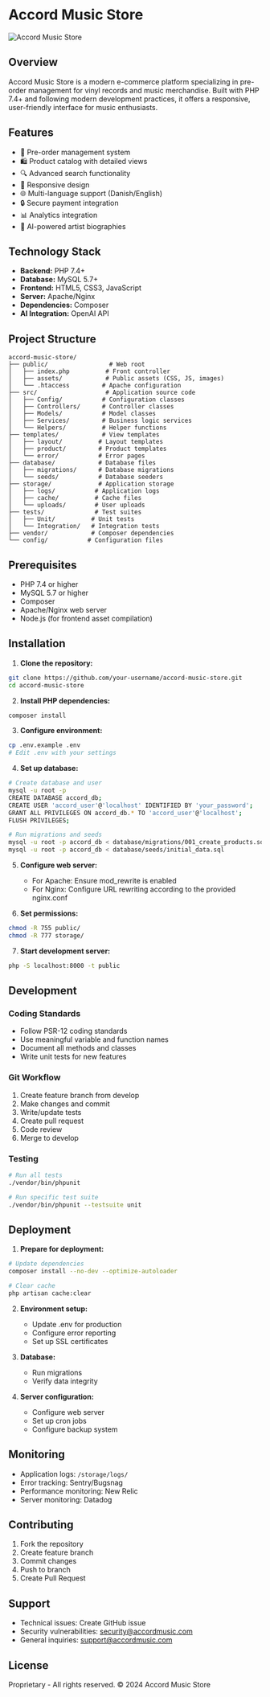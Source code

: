 # Accord Music Store

![Accord Music Store](public/assets/images/logo.png)

## Overview

Accord Music Store is a modern e-commerce platform specializing in pre-order management for vinyl records and music merchandise. Built with PHP 7.4+ and following modern development practices, it offers a responsive, user-friendly interface for music enthusiasts.

## Features

- 🎵 Pre-order management system
- 🛍️ Product catalog with detailed views
- 🔍 Advanced search functionality
- 📱 Responsive design
- 🌐 Multi-language support (Danish/English)
- 🔒 Secure payment integration
- 📊 Analytics integration
- 🤖 AI-powered artist biographies

## Technology Stack

- **Backend:** PHP 7.4+
- **Database:** MySQL 5.7+
- **Frontend:** HTML5, CSS3, JavaScript
- **Server:** Apache/Nginx
- **Dependencies:** Composer
- **AI Integration:** OpenAI API

## Project Structure
```
accord-music-store/
├── public/                 # Web root
│   ├── index.php          # Front controller
│   ├── assets/            # Public assets (CSS, JS, images)
│   └── .htaccess         # Apache configuration
├── src/                   # Application source code
│   ├── Config/           # Configuration classes
│   ├── Controllers/      # Controller classes
│   ├── Models/           # Model classes
│   ├── Services/         # Business logic services
│   └── Helpers/          # Helper functions
├── templates/            # View templates
│   ├── layout/          # Layout templates
│   ├── product/         # Product templates
│   └── error/           # Error pages
├── database/            # Database files
│   ├── migrations/      # Database migrations
│   └── seeds/           # Database seeders
├── storage/             # Application storage
│   ├── logs/           # Application logs
│   ├── cache/          # Cache files
│   └── uploads/        # User uploads
├── tests/              # Test suites
│   ├── Unit/          # Unit tests
│   └── Integration/   # Integration tests
├── vendor/            # Composer dependencies
└── config/           # Configuration files
```

## Prerequisites

- PHP 7.4 or higher
- MySQL 5.7 or higher
- Composer
- Apache/Nginx web server
- Node.js (for frontend asset compilation)

## Installation

1. **Clone the repository:**
```bash
git clone https://github.com/your-username/accord-music-store.git
cd accord-music-store
```

2. **Install PHP dependencies:**
```bash
composer install
```

3. **Configure environment:**
```bash
cp .env.example .env
# Edit .env with your settings
```

4. **Set up database:**
```bash
# Create database and user
mysql -u root -p
CREATE DATABASE accord_db;
CREATE USER 'accord_user'@'localhost' IDENTIFIED BY 'your_password';
GRANT ALL PRIVILEGES ON accord_db.* TO 'accord_user'@'localhost';
FLUSH PRIVILEGES;

# Run migrations and seeds
mysql -u root -p accord_db < database/migrations/001_create_products.sql
mysql -u root -p accord_db < database/seeds/initial_data.sql
```

5. **Configure web server:**
   - For Apache: Ensure mod_rewrite is enabled
   - For Nginx: Configure URL rewriting according to the provided nginx.conf

6. **Set permissions:**
```bash
chmod -R 755 public/
chmod -R 777 storage/
```

7. **Start development server:**
```bash
php -S localhost:8000 -t public
```

## Development

### Coding Standards
- Follow PSR-12 coding standards
- Use meaningful variable and function names
- Document all methods and classes
- Write unit tests for new features

### Git Workflow
1. Create feature branch from develop
2. Make changes and commit
3. Write/update tests
4. Create pull request
5. Code review
6. Merge to develop

### Testing
```bash
# Run all tests
./vendor/bin/phpunit

# Run specific test suite
./vendor/bin/phpunit --testsuite unit
```

## Deployment

1. **Prepare for deployment:**
```bash
# Update dependencies
composer install --no-dev --optimize-autoloader

# Clear cache
php artisan cache:clear
```

2. **Environment setup:**
   - Update .env for production
   - Configure error reporting
   - Set up SSL certificates

3. **Database:**
   - Run migrations
   - Verify data integrity

4. **Server configuration:**
   - Configure web server
   - Set up cron jobs
   - Configure backup system

## Monitoring

- Application logs: `/storage/logs/`
- Error tracking: Sentry/Bugsnag
- Performance monitoring: New Relic
- Server monitoring: Datadog

## Contributing

1. Fork the repository
2. Create feature branch
3. Commit changes
4. Push to branch
5. Create Pull Request

## Support

- Technical issues: Create GitHub issue
- Security vulnerabilities: security@accordmusic.com
- General inquiries: support@accordmusic.com

## License

Proprietary - All rights reserved. © 2024 Accord Music Store 